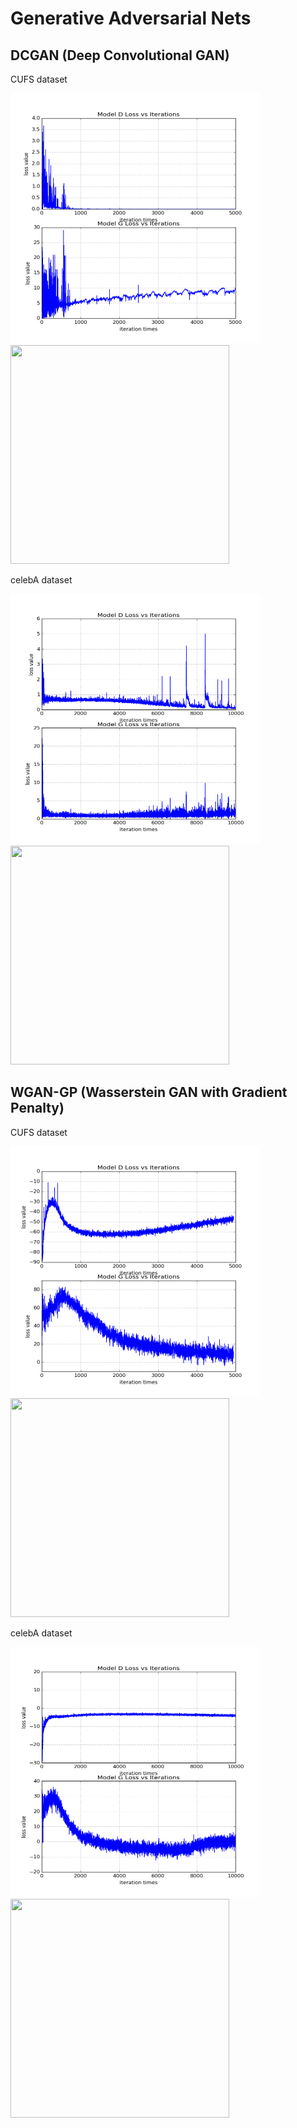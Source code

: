 # Generative Adversarial Nets

DCGAN (Deep Convolutional GAN)        
-----   

CUFS dataset
<p >
<align="left">
  <img src = "./dcgan_res/cufs_curve/loss_curve.png?raw=true" width="400" height="400">
<align="right">
  <img src = "./dcgan_res/cufs_samples/samples.gif?raw=true" width="350" height="350">
</p>

celebA dataset
<p >
<align="left">
  <img src = "./dcgan_res/celeba_curve/loss_curve.png?raw=true" width="400" height="400">
<align="right">
  <img src = "./dcgan_res/celeba_samples/samples.gif?raw=true" width="350" height="350">
</p>

WGAN-GP (Wasserstein GAN with Gradient Penalty)
-------

CUFS dataset
<p >
<align="left">
  <img src = "./wgan_res/cufs_curve/loss_curve.png?raw=true" width="400" height="400">
<align="right">
  <img src = "./wgan_res/cufs_samples/samples.gif?raw=true" width="350" height="350">
</p>

celebA dataset
<p >
<align="left">
  <img src = "./wgan_res/celeba_curve/loss_curve.png?raw=true" width="400" height="400">
<align="right">
  <img src = "./wgan_res/celeba_samples/samples.gif?raw=true" width="350" height="350">
</p>
